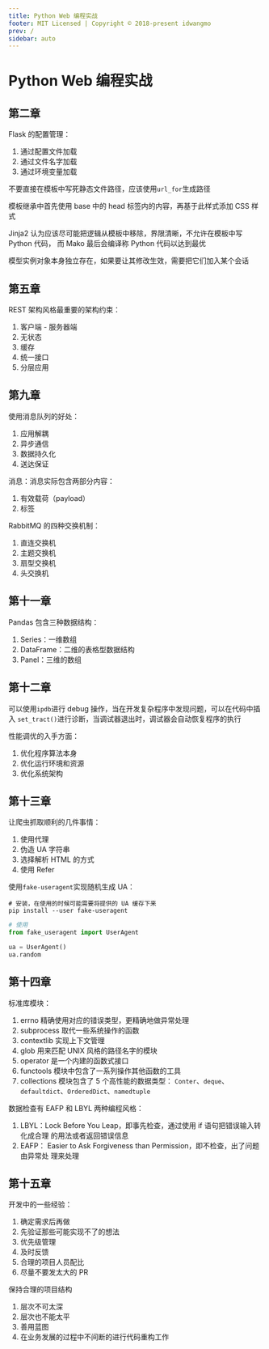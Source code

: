 ```yaml
---
title: Python Web 编程实战
footer: MIT Licensed | Copyright © 2018-present idwangmo
prev: /
sidebar: auto
---
```

# Python Web 编程实战

## 第二章

Flask 的配置管理：

1. 通过配置文件加载
2. 通过文件名字加载
3. 通过环境变量加载

不要直接在模板中写死静态文件路径，应该使用`url_for`生成路径

模板继承中首先使用 base 中的 head 标签内的内容，再基于此样式添加 CSS 样式

Jinja2 认为应该尽可能把逻辑从模板中移除，界限清晰，不允许在模板中写 Python 代码，
而 Mako 最后会编译称 Python 代码以达到最优

模型实例对象本身独立存在，如果要让其修改生效，需要把它们加入某个会话

## 第五章

REST 架构风格最重要的架构约束：

1. 客户端 - 服务器端
2. 无状态
3. 缓存
4. 统一接口
5. 分层应用

## 第九章

使用消息队列的好处：

1. 应用解耦
2. 异步通信
3. 数据持久化
4. 送达保证

消息：消息实际包含两部分内容：

1. 有效载荷（payload）
2. 标签

RabbitMQ 的四种交换机制：

1. 直连交换机
2. 主题交换机
3. 扇型交换机
4. 头交换机

## 第十一章

Pandas 包含三种数据结构：

1. Series：一维数组
2. DataFrame：二维的表格型数据结构
3. Panel：三维的数组

## 第十二章

可以使用`ipdb`进行 debug 操作，当在开发复杂程序中发现问题，可以在代码中插入
`set_tract()`进行诊断，当调试器退出时，调试器会自动恢复程序的执行

性能调优的入手方面：

1. 优化程序算法本身
2. 优化运行环境和资源
3. 优化系统架构

## 第十三章

让爬虫抓取顺利的几件事情：

1. 使用代理
2. 伪造 UA 字符串
3. 选择解析 HTML 的方式
4. 使用 Refer

使用`fake-useragent`实现随机生成 UA：

``` shell
# 安装，在使用的时候可能需要将提供的 UA 缓存下来
pip install --user fake-useragent
```

``` python
# 使用
from fake_useragent import UserAgent

ua = UserAgent()
ua.random
```

## 第十四章

标准库模块：

1. errno 精确使用对应的错误类型，更精确地做异常处理
2. subprocess 取代一些系统操作的函数
3. contextlib 实现上下文管理
4. glob 用来匹配 UNIX 风格的路径名字的模块
5. operator 是一个内建的函数式接口
6. functools 模块中包含了一系列操作其他函数的工具
7. collections 模块包含了 5 个高性能的数据类型： 
`Conter`、`deque`、`defaultdict`、`OrderedDict`、`namedtuple`

数据检查有 EAFP 和 LBYL 两种编程风格：

1. LBYL：Lock Before You Leap，即事先检查，通过使用 if 语句把错误输入转化成合理
的用法或者返回错误信息
2. EAFP： Easier to Ask Forgiveness than Permission，即不检查，出了问题由异常处
理来处理

## 第十五章

开发中的一些经验：

1. 确定需求后再做
2. 先验证那些可能实现不了的想法
3. 优先级管理
4. 及时反馈
5. 合理的项目人员配比
6. 尽量不要发太大的 PR

保持合理的项目结构

1. 层次不可太深
2. 层次也不能太平
3. 善用蓝图
4. 在业务发展的过程中不间断的进行代码重构工作
